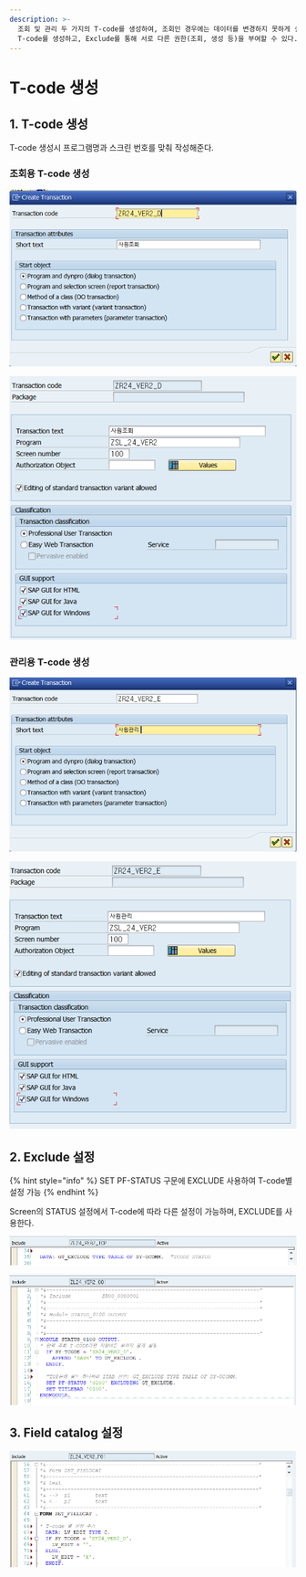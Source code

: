 ```yaml
---
description: >-
  조회 및 관리 두 가지의 T-code를 생성하여, 조회인 경우에는 데이터를 변경하지 못하게 설정한다. 하나의 프로그램에 대해 여러 개의
  T-code를 생성하고, Exclude를 통해 서로 다른 권한(조회, 생성 등)을 부여할 수 있다.
---
```


# T-code 생성

## 1. T-code 생성

T-code 생성시 프로그램명과 스크린 번호를 맞춰 작성해준다. 

### 조회용 T-code 생성 

![](../../.gitbook/assets/image%20%28295%29.png)

![](../../.gitbook/assets/image%20%28304%29.png)



### 관리용 T-code 생성 

![](../../.gitbook/assets/image%20%28268%29.png)

![](../../.gitbook/assets/image%20%28299%29.png)

### 

## 2. Exclude 설정

{% hint style="info" %}
SET PF-STATUS 구문에 EXCLUDE 사용하여 T-code별 설정 가능
{% endhint %}

Screen의 STATUS 설정에서 T-code에 따라 다른 설정이 가능하며, EXCLUDE를 사용한다. 

![TOP &amp;gt; GT\_EXCLUDE &#xC120;&#xC5B8;](../../.gitbook/assets/image%20%28311%29.png)

![Screen 0100 &amp;gt; STATUS\_0100](../../.gitbook/assets/image%20%28303%29.png)





## 3. Field catalog 설정

![](../../.gitbook/assets/image%20%28273%29.png)





